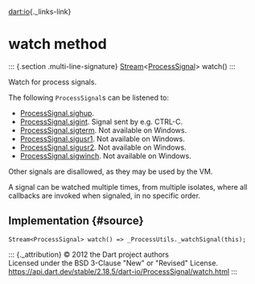 [dart:io](../../dart-io/dart-io-library){._links-link}

watch method
============

::: {.section .multi-line-signature}
[Stream](../../dart-async/stream-class)\<[ProcessSignal](../processsignal-class)\>
watch()
:::

Watch for process signals.

The following `ProcessSignal`s can be listened to:

-   [ProcessSignal.sighup](sighup-constant).
-   [ProcessSignal.sigint](sigint-constant). Signal sent by e.g. CTRL-C.
-   [ProcessSignal.sigterm](sigterm-constant). Not available on Windows.
-   [ProcessSignal.sigusr1](sigusr1-constant). Not available on Windows.
-   [ProcessSignal.sigusr2](sigusr2-constant). Not available on Windows.
-   [ProcessSignal.sigwinch](sigwinch-constant). Not available on
    Windows.

Other signals are disallowed, as they may be used by the VM.

A signal can be watched multiple times, from multiple isolates, where
all callbacks are invoked when signaled, in no specific order.

Implementation {#source}
--------------

``` {.language-dart data-language="dart"}
Stream<ProcessSignal> watch() => _ProcessUtils._watchSignal(this);
```

::: {._attribution}
© 2012 the Dart project authors\
Licensed under the BSD 3-Clause \"New\" or \"Revised\" License.\
<https://api.dart.dev/stable/2.18.5/dart-io/ProcessSignal/watch.html>
:::
